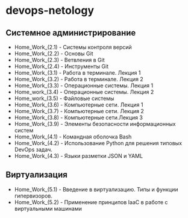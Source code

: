# **devops-netology**
## Системное администрирование
* Home_Work_(2.1) - Системы контроля версий
* Home_Work_(2.2) - Основы Git
* Home_Work_(2.3) - Ветвления в Git
* Home_Work_(2.4) - Инструменты Git
* Home_Work_(3.1) - Работа в терминале. Лекция 1
* Home_Work_(3.2) - Работа в терминале. Лекция 2
* Home_Work_(3.3) - Операционные системы. Лекция 1
* Home_work_(3.4) - Операционные системы. Лекция 2
* Home_work_(3.5) - Файловые системы
* Home_Work_(3.6) - Компьютерные сети. Лекция 1
* Home_Work_(3.7) - Компьютерные сети. Лекция 2
* Home_Work_(3.8) - Компьютерные сети.Лекция 3
* Home_Work_(3.9) - Элементы безопасности информационных систем
* Home_Work_(4.1) - Командная оболочка Bash
* Home_Work_(4.2) - Использование Python для решения типовых DevOps задач.
* Home_Work_(4.3) - Языки разметки JSON и YAML
## Виртуализация
* Home_Work_(5.1) - Введение в виртуализацию. Типы и функции гипервизоров.
* Home_Work_(5.2) - Применение принципов IaaC в работе с виртуальными машинами